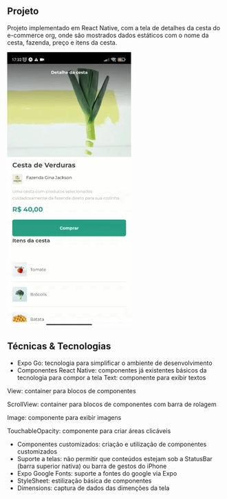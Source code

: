 ## Projeto
Projeto implementado em React Native, com a tela de detalhes da cesta do e-commerce org, onde são mostrados dados estáticos com o nome da cesta, fazenda, preço e itens da cesta.


![ReactNative](https://github.com/CarlosAlexFO/ReactNative_Cesta-Verdura/blob/main/ReactNative.gif)



## Técnicas & Tecnologias

* Expo Go: tecnologia para simplificar o ambiente de desenvolvimento
* Componentes React Native: componentes já existentes básicos da tecnologia para compor a tela
Text: componente para exibir textos

View: container para blocos de componentes

ScrollView: container para blocos de componentes com barra de rolagem

Image: componente para exibir imagens

TouchableOpacity: componente para criar áreas clicáveis

* Componentes customizados: criação e utilização de componentes customizados
* Suporte a telas: não permitir que conteúdos estejam sob a StatusBar (barra superior nativa) ou barra de gestos do iPhone
* Expo Google Fonts: suporte a fontes do google via Expo
* StyleSheet: estilização básica de componentes
* Dimensions: captura de dados das dimenções da tela
